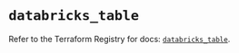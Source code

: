 # `databricks_table`

Refer to the Terraform Registry for docs: [`databricks_table`](https://registry.terraform.io/providers/databricks/databricks/1.79.1/docs/resources/table).

